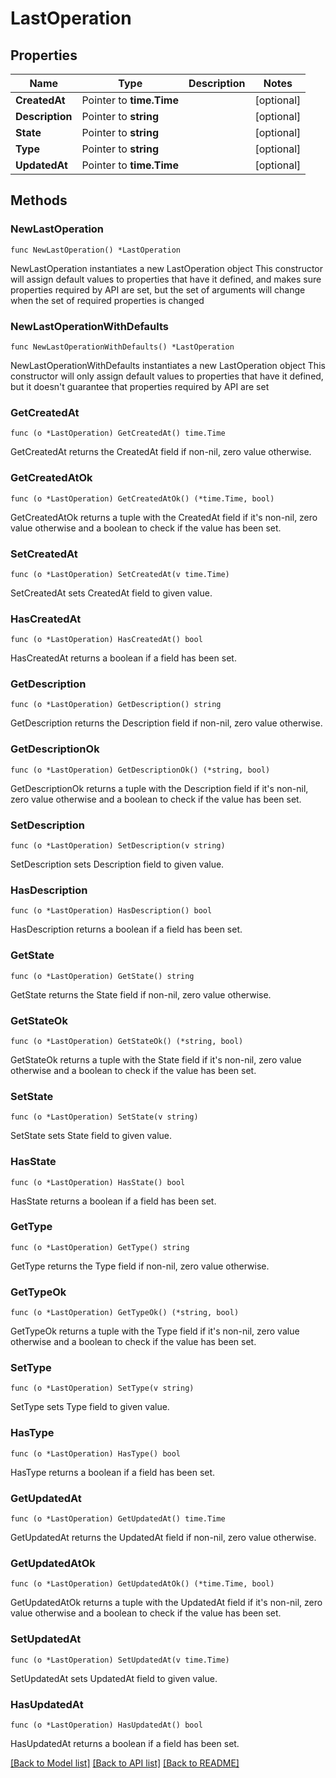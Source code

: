 # LastOperation

## Properties

Name | Type | Description | Notes
------------ | ------------- | ------------- | -------------
**CreatedAt** | Pointer to **time.Time** |  | [optional] 
**Description** | Pointer to **string** |  | [optional] 
**State** | Pointer to **string** |  | [optional] 
**Type** | Pointer to **string** |  | [optional] 
**UpdatedAt** | Pointer to **time.Time** |  | [optional] 

## Methods

### NewLastOperation

`func NewLastOperation() *LastOperation`

NewLastOperation instantiates a new LastOperation object
This constructor will assign default values to properties that have it defined,
and makes sure properties required by API are set, but the set of arguments
will change when the set of required properties is changed

### NewLastOperationWithDefaults

`func NewLastOperationWithDefaults() *LastOperation`

NewLastOperationWithDefaults instantiates a new LastOperation object
This constructor will only assign default values to properties that have it defined,
but it doesn't guarantee that properties required by API are set

### GetCreatedAt

`func (o *LastOperation) GetCreatedAt() time.Time`

GetCreatedAt returns the CreatedAt field if non-nil, zero value otherwise.

### GetCreatedAtOk

`func (o *LastOperation) GetCreatedAtOk() (*time.Time, bool)`

GetCreatedAtOk returns a tuple with the CreatedAt field if it's non-nil, zero value otherwise
and a boolean to check if the value has been set.

### SetCreatedAt

`func (o *LastOperation) SetCreatedAt(v time.Time)`

SetCreatedAt sets CreatedAt field to given value.

### HasCreatedAt

`func (o *LastOperation) HasCreatedAt() bool`

HasCreatedAt returns a boolean if a field has been set.

### GetDescription

`func (o *LastOperation) GetDescription() string`

GetDescription returns the Description field if non-nil, zero value otherwise.

### GetDescriptionOk

`func (o *LastOperation) GetDescriptionOk() (*string, bool)`

GetDescriptionOk returns a tuple with the Description field if it's non-nil, zero value otherwise
and a boolean to check if the value has been set.

### SetDescription

`func (o *LastOperation) SetDescription(v string)`

SetDescription sets Description field to given value.

### HasDescription

`func (o *LastOperation) HasDescription() bool`

HasDescription returns a boolean if a field has been set.

### GetState

`func (o *LastOperation) GetState() string`

GetState returns the State field if non-nil, zero value otherwise.

### GetStateOk

`func (o *LastOperation) GetStateOk() (*string, bool)`

GetStateOk returns a tuple with the State field if it's non-nil, zero value otherwise
and a boolean to check if the value has been set.

### SetState

`func (o *LastOperation) SetState(v string)`

SetState sets State field to given value.

### HasState

`func (o *LastOperation) HasState() bool`

HasState returns a boolean if a field has been set.

### GetType

`func (o *LastOperation) GetType() string`

GetType returns the Type field if non-nil, zero value otherwise.

### GetTypeOk

`func (o *LastOperation) GetTypeOk() (*string, bool)`

GetTypeOk returns a tuple with the Type field if it's non-nil, zero value otherwise
and a boolean to check if the value has been set.

### SetType

`func (o *LastOperation) SetType(v string)`

SetType sets Type field to given value.

### HasType

`func (o *LastOperation) HasType() bool`

HasType returns a boolean if a field has been set.

### GetUpdatedAt

`func (o *LastOperation) GetUpdatedAt() time.Time`

GetUpdatedAt returns the UpdatedAt field if non-nil, zero value otherwise.

### GetUpdatedAtOk

`func (o *LastOperation) GetUpdatedAtOk() (*time.Time, bool)`

GetUpdatedAtOk returns a tuple with the UpdatedAt field if it's non-nil, zero value otherwise
and a boolean to check if the value has been set.

### SetUpdatedAt

`func (o *LastOperation) SetUpdatedAt(v time.Time)`

SetUpdatedAt sets UpdatedAt field to given value.

### HasUpdatedAt

`func (o *LastOperation) HasUpdatedAt() bool`

HasUpdatedAt returns a boolean if a field has been set.


[[Back to Model list]](../README.md#documentation-for-models) [[Back to API list]](../README.md#documentation-for-api-endpoints) [[Back to README]](../README.md)



